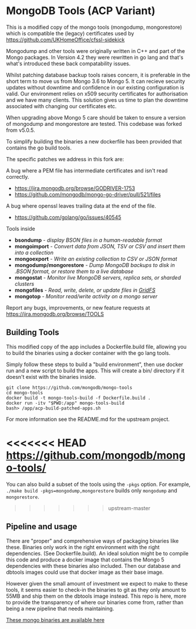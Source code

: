 MongoDB Tools (ACP Variant)
===================================

This is a modified copy of the mongo tools (mongodump, mongorestore) which is compatible
the (legacy) certificates used by https://github.com/UKHomeOffice/cfssl-sidekick

Mongodump and other tools were originally written in C++ and part of the Mongo packages.
In Version 4.2 they were rewritten in go lang and that's what's introduced these back
compatability issues.

Whilst patching database backup tools raises concern, it is preferable in the short term
to move us from Mongo 3.6 to Mongo 5. It can recieve security updates without downtime
and confidence in our existing configuration is valid. Our environment relies on x509
security certificates for authorisation and we have many clients. This solution
gives us time to plan the downtime associated with changing our certificates etc.

When upgrading above Mongo 5 care should be taken to ensure a version of mongodump and
mongorestore are tested. This codebase was forked from v5.0.5.

To simplify building the binaries a new dockerfile has been provided that contains the
go build tools.

The specific patches we address in this fork are:

A bug where a PEM file has intermediate certificates and isn't read correctly.

* https://jira.mongodb.org/browse/GODRIVER-1753
* https://github.com/mongodb/mongo-go-driver/pull/521/files

A bug where openssl leaves trailing data at the end of the file.

* https://github.com/golang/go/issues/40545

Tools inside

 - **bsondump** - _display BSON files in a human-readable format_
 - **mongoimport** - _Convert data from JSON, TSV or CSV and insert them into a collection_
 - **mongoexport** - _Write an existing collection to CSV or JSON format_
 - **mongodump/mongorestore** - _Dump MongoDB backups to disk in .BSON format, or restore them to a live database_
 - **mongostat** - _Monitor live MongoDB servers, replica sets, or sharded clusters_
 - **mongofiles** - _Read, write, delete, or update files in [GridFS](http://docs.mongodb.org/manual/core/gridfs/)_
 - **mongotop** - _Monitor read/write activity on a mongo server_

Report any bugs, improvements, or new feature requests at https://jira.mongodb.org/browse/TOOLS

Building Tools
---------------

This modified copy of the app includes a Dockerfile.build file, allowing you to build the binaries
using a docker container with the go lang tools.

Simply follow these steps to build a "build environment", then use docker run and a new script
to build the apps. This will create a bin/ directory if it doesn't exist with the binaries inside.

```
git clone https://github.com/mongodb/mongo-tools
cd mongo-tools
docker build -t mongo-tools-build -f Dockerfile.build .
docker run -itv "$PWD:/app" mongo-tools-build
bash> /app/acp-build-patched-apps.sh
```

For more information see the README.md for the upstream project.

<<<<<<< HEAD
https://github.com/mongodb/mongo-tools/
=======
You can also build a subset of the tools using the `-pkgs` option. For example, `./make build -pkgs=mongodump,mongorestore` builds only `mongodump` and `mongorestore`.
>>>>>>> upstream-master

Pipeline and usage
------------------
There are "proper" and comprehensive ways of packaging binaries like these. Binaries only work in the right environment with the right dependencies. (See Dockerfile.build). An ideal solution might be to compile this code and produce a docker image that contains the Mongo 5 dependencies with these binaries also included. Then our database and dbtools images could use that docker image as their base image.

However given the small amount of investment we expect to make to these tools, it seems easier to check-in the binaries to git as they only amount to 55MB and ship them on the dbtools image instead. This repo is here, more to provide the transparency of where our binaries come from, rather than being a new pipeline that needs maintaining.

[These mongo binaries are available here](https://github.com/UKHomeOffice/mongo-tools/blob/master/bin.tgz)
